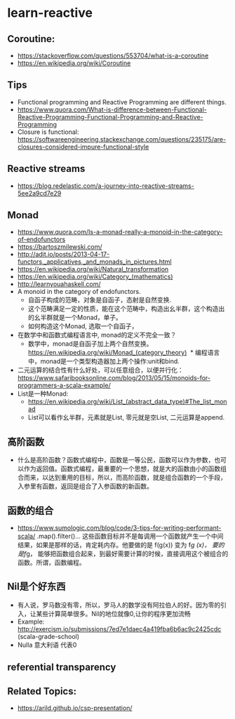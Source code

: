# learn-reactive

## Coroutine:
* https://stackoverflow.com/questions/553704/what-is-a-coroutine
* https://en.wikipedia.org/wiki/Coroutine
## Tips
* Functional programming and Reactive Programming are different things.
* https://www.quora.com/What-is-difference-between-Functional-Reactive-Programming-Functional-Programming-and-Reactive-Programming
* Closure is functional: https://softwareengineering.stackexchange.com/questions/235175/are-closures-considered-impure-functional-style
## Reactive streams
* https://blog.redelastic.com/a-journey-into-reactive-streams-5ee2a9cd7e29

## Monad
* https://www.quora.com/Is-a-monad-really-a-monoid-in-the-category-of-endofunctors
* https://bartoszmilewski.com/
* http://adit.io/posts/2013-04-17-functors,_applicatives,_and_monads_in_pictures.html
* https://en.wikipedia.org/wiki/Natural_transformation
* https://en.wikipedia.org/wiki/Category_(mathematics)
* http://learnyouahaskell.com/
* A monoid in the category of endofunctors.
  * 自函子构成的范畴，对象是自函子，态射是自然变换.
  * 这个范畴满足一定的性质，能在这个范畴中，构造出幺半群，这个构造出的幺半群就是一个Monad，单子。
  * 如何构造这个Monad, 选取一个自函子，
* 在数学中和函数式编程语言中, monad的定义不完全一致？
  * 数学中，monad是自函子加上两个自然变换。https://en.wikipedia.org/wiki/Monad_(category_theory)
  * 编程语言中，monad是一个类型构造器加上两个操作:unit和bind.
* 二元运算的结合性有什么好处，可以任意组合，以便并行化：https://www.safaribooksonline.com/blog/2013/05/15/monoids-for-programmers-a-scala-example/
* List是一种Monad:
  * https://en.wikipedia.org/wiki/List_(abstract_data_type)#The_list_monad 
  * List可以看作幺半群，元素就是List, 零元就是空List, 二元运算是append. 
## 高阶函数
* 什么是高阶函数？函数式编程中，函数是一等公民，函数可以作为参数，也可以作为返回值。函数式编程，最重要的一个思想，就是大的函数由小的函数组合而来，以达到重用的目标，所以，而高阶函数，就是组合函数的一个手段，入参里有函数，返回是组合了入参函数的新函数。
## 函数的组合
* https://www.sumologic.com/blog/code/3-tips-for-writing-performant-scala/ .map().filter()... 这些函数目标并不是每调用一个函数就产生一个中间结果，如果是那样的话，肯定耗内存。他要做的是 f(g(x)) 变为 f*g (x)， 要的是f*g， 能够把函数组合起来，到最好需要计算的时候，直接调用这个被组合的函数。所谓，函数编程。

## Nil是个好东西
* 有人说，罗马数没有零，所以，罗马人的数学没有阿拉伯人的好。因为零的引入，让某些计算简单很多。Nil的地位就像0,让你的程序更加流畅
* Example: http://exercism.io/submissions/7ed7e1daec4a419fba6b6ac9c2425cdc (scala-grade-school)
* Nulla 意大利语 代表0
## referential transparency
## Related Topics:
* https://arild.github.io/csp-presentation/
